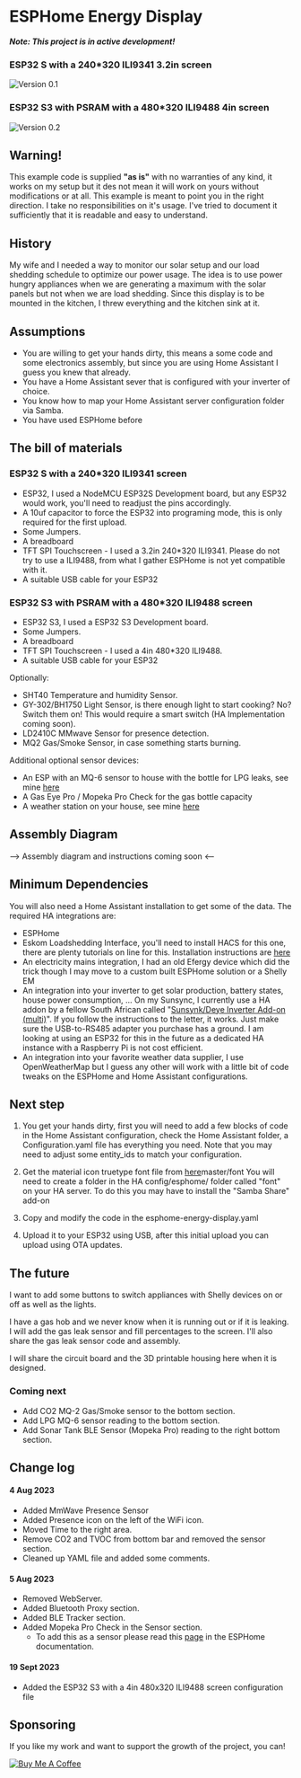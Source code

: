 # ESPHome Energy Display

***Note: This project is in active development!***
### ESP32 S with a 240*320 ILI9341 3.2in screen
![Version 0.1](Images/ESPHome-Energy-Display-Photo-v0.2.jpg)

### ESP32 S3 with PSRAM with a 480*320 ILI9488 4in screen
![Version 0.2](Images/ESPHome-Energy-Display-Photo-v2.jpeg)

## Warning!

This example code is supplied **"as is"** with no warranties of any kind, it works on my setup but it des not mean it will work on yours without modifications or at all. This example is meant to point you in the right direction. I take no responsibilities on it's usage. 
I've tried to document it sufficiently that it is readable and easy to understand.

## History

My wife and I needed a way to monitor our solar setup and our load shedding schedule to optimize our power usage.
The idea is to use power hungry appliances when we are generating a maximum with the solar panels but not when we are load shedding.
Since this display is to be mounted in the kitchen, I threw everything and the kitchen sink at it.

## Assumptions

- You are willing to get your hands dirty, this means a some code and some electronics assembly, but since you are using Home Assistant I guess you knew that already.
- You have a Home Assistant sever that is configured with your inverter of choice.
- You know how to map your Home Assistant server configuration folder via Samba.
- You have used ESPHome before

## The bill of materials

### ESP32 S with a 240*320 ILI9341 screen
* ESP32, I used a NodeMCU ESP32S Development board, but any ESP32 would work, you'll need to readjust the pins accordingly.
* A 10uf capacitor to force the ESP32 into programing mode, this is only required for the first upload.
* Some Jumpers.
* A breadboard
* TFT SPI Touchscreen - I used a 3.2in 240*320 ILI9341. Please do not try to use a ILI9488, from what I gather ESPHome is not yet compatible with it.
* A suitable USB cable for your ESP32

### ESP32 S3 with PSRAM with a 480*320 ILI9488 screen
* ESP32 S3, I used a ESP32 S3 Development board.
* Some Jumpers.
* A breadboard
* TFT SPI Touchscreen - I used a 4in 480*320 ILI9488.
* A suitable USB cable for your ESP32

Optionally:

- SHT40 Temperature and humidity Sensor.
- GY-302/BH1750 Light Sensor, is there enough light to start cooking? No? Switch them on! This would require a smart switch (HA Implementation coming soon).
- LD2410C MMwave Sensor for presence detection.
- MQ2 Gas/Smoke Sensor, in case something starts burning.

Additional optional sensor devices:
- An ESP with an MQ-6 sensor to house with the bottle for LPG leaks, see mine [here](../LPG%20Gas%20Leak%20Sensor/README.md)
- A Gas Eye Pro / Mopeka Pro Check for the gas bottle capacity
- A weather station on your house, see mine [here](../Weather%20Station/README.md)

## Assembly Diagram

--> Assembly diagram and instructions coming soon <--

## Minimum Dependencies

You will also need a Home Assistant installation to get some of the data.
The required HA integrations are:
* ESPHome
* Eskom Loadshedding Interface, you'll need to install HACS for this one, there are plenty tutorials on line for this. Installation instructions are [here](https://github.com/swartjean/ha-eskom-loadshedding)
* An electricity mains integration, I had an old Efergy device which did the trick though I may move to a custom built ESPHome solution or a Shelly EM
* An integration into your inverter to get solar production, battery states, house power consumption, ... On my Sunsync, I currently use a HA addon by a fellow South African called "[Sunsynk/Deye Inverter Add-on (multi)](https://kellerza.github.io/sunsynk/)". If you follow the instructions to the letter, it works. Just make sure the USB-to-RS485 adapter you purchase has a ground. I am looking at using an ESP32 for this in the future as a dedicated HA instance with a Raspberry Pi is not cost efficient.
* An integration into your favorite weather data supplier,  I use OpenWeatherMap but I guess any other will work with a little bit of code tweaks on the ESPHome and Home Assistant configurations.

## Next step

1. You get your hands dirty, first you will need to add a few blocks of code in the Home Assistant configuration, check the Home Assistant folder, a Configuration.yaml file has everything you need. Note that you may need to adjust some entity_ids to match your configuration.

2. Get the material icon truetype font file from [here](https://github.com/material-icons/material-icons-font/tree/)master/font
You will need to create a folder in the HA config/esphome/ folder called "font" on your HA server. To do this you may have to install the "Samba Share" add-on

3. Copy and modify the code in the esphome-energy-display.yaml 

4. Upload it to your ESP32 using USB, after this initial upload you can upload using OTA updates.

## The future

I want to add some buttons to switch appliances with Shelly devices on or off as well as the lights.

I have a gas hob and we never know when it is running out or if it is leaking. I will add the gas leak sensor and fill percentages to the screen. I'll also share the gas leak sensor code and assembly.

I will share the circuit board and the 3D printable housing here when it is designed. 

### Coming next 

- Add CO2 MQ-2 Gas/Smoke sensor to the bottom section.
- Add LPG MQ-6 sensor reading to the bottom section.
- Add Sonar Tank BLE Sensor (Mopeka Pro) reading to the right bottom section.

## Change log

#### 4 Aug 2023
- Added MmWave Presence Sensor 
- Added Presence icon on the left of the WiFi icon. 
- Moved Time to the right area.
- Remove CO2 and TVOC from bottom bar and removed the sensor section.
- Cleaned up YAML file and added some comments.

#### 5 Aug 2023
- Removed WebServer.
- Added Bluetooth Proxy section.
- Added BLE Tracker section.
- Added Mopeka Pro Check in the Sensor section.
  - To add this as a sensor please read this [page](https://esphome.io/components/sensor/mopeka_pro_check.html?highlight=mopeka) in the ESPHome documentation.

#### 19 Sept 2023
- Added the ESP32 S3 with a 4in 480x320 ILI9488 screen configuration file

## Sponsoring

If you like my work and want to support the growth of the project, you can! 

[![Buy Me A Coffee][2]][1]

[1]: https://www.buymeacoffee.com/parentpj
[2]: https://cdn.buymeacoffee.com/buttons/default-black.png